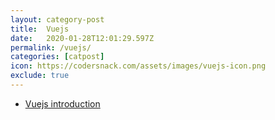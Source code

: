 ```yaml
---
layout: category-post
title:  Vuejs
date:   2020-01-28T12:01:29.597Z
permalink: /vuejs/
categories: [catpost]
icon: https://codersnack.com/assets/images/vuejs-icon.png
exclude: true
---
```

 * [Vuejs introduction](https://codersnack.com/vuejs-introduction/) 
